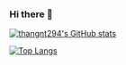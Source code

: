 ### Hi there 👋

<!--
**thangnt294/thangnt294** is a ✨ _special_ ✨ repository because its `README.md` (this file) appears on your GitHub profile.

Here are some ideas to get you started:

- 🔭 I’m currently working on ...
- 🌱 I’m currently learning ...
- 👯 I’m looking to collaborate on ...
- 🤔 I’m looking for help with ...
- 💬 Ask me about ...
- 📫 How to reach me: ...
- 😄 Pronouns: ...
- ⚡ Fun fact: ...
-->

[![thangnt294's GitHub stats](https://github-readme-stats.vercel.app/api?username=thangnt294&show_icons=true&theme=one_dark_pro)](https://github.com/anuraghazra/github-readme-stats)

[![Top Langs](https://github-readme-stats.vercel.app/api/top-langs/?username=thangnt294&exclude_repo=ttkt,trames-fe-docker,ttkt-deploy,express-test,invest-management,create-react-app-tokenize,brain,english-quizzes,ricey,ai-assignment&hide=SCSS&layout=compact)](https://github.com/anuraghazra/github-readme-stats)
